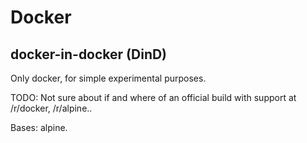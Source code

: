# Docker

## docker-in-docker (DinD)

Only docker, for simple experimental purposes.

TODO: Not sure about if and where of an official build with support at 
/r/docker, /r/alpine..

Bases: alpine.
